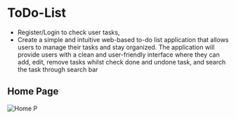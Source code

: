 # ToDo-List
- Register/Login to check user tasks, 
- Create a simple and intuitive web-based to-do list application that allows users to manage their tasks and stay organized. The application will provide users with a clean and user-friendly interface where they can add, edit, remove tasks whilst check done and undone task, and search the task through search bar

## Home Page
![Home P](https://github.com/vrutansh/ToDo-List/assets/51320569/79c3958c-44d1-4388-87b0-952203d5728a)
